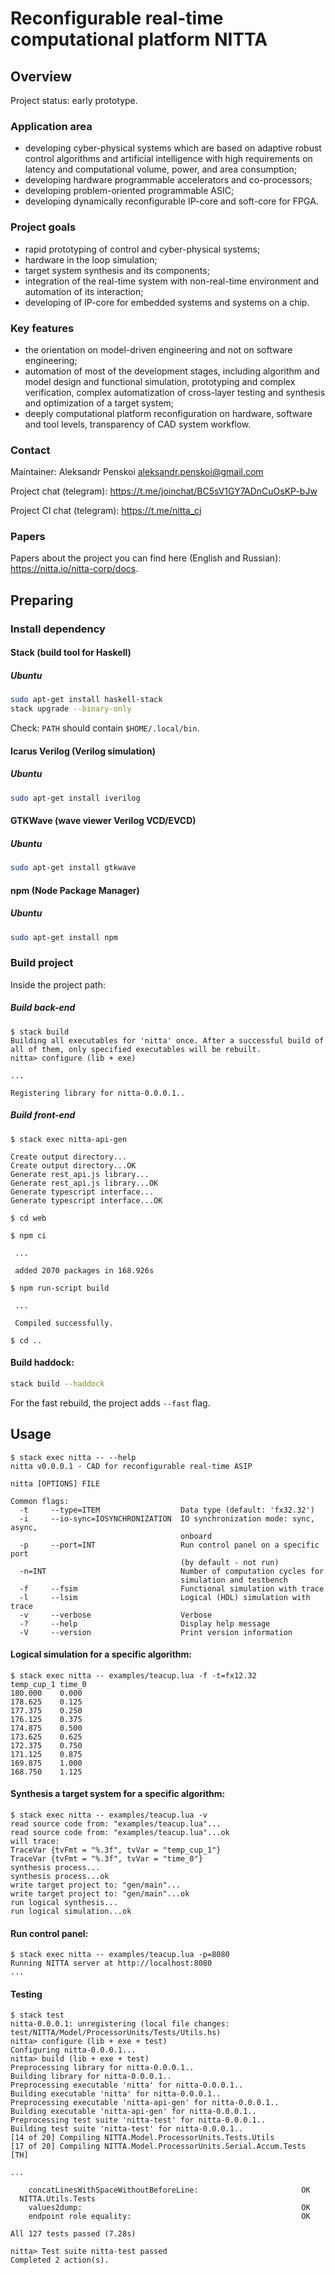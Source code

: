 # Reconfigurable real-time computational platform NITTA


## Overview

Project status: early prototype.

### Application area

- developing cyber-physical systems which are based on adaptive robust control algorithms and artificial intelligence with high requirements on latency and computational volume, power, and area consumption; 
- developing hardware programmable accelerators and co-processors;
- developing problem-oriented programmable ASIC; 
- developing dynamically reconfigurable IP-core and soft-core for FPGA.

### Project goals

- rapid prototyping of control and cyber-physical systems;
- hardware in the loop simulation;
- target system synthesis and its components;
- integration of the real-time system with non-real-time environment and automation of its interaction;
- developing of IP-core for embedded systems and systems on a chip.

### Key features

- the orientation on model-driven engineering and not on software engineering; 
- automation of most of the development stages, including algorithm and model design and functional simulation, prototyping and complex verification, complex automatization of cross-layer testing and synthesis and optimization of a target system;
- deeply computational platform reconfiguration on hardware, software and tool levels, transparency of CAD system workflow.

### Contact

Maintainer: Aleksandr Penskoi <aleksandr.penskoi@gmail.com>

Project chat (telegram):  <https://t.me/joinchat/BC5sV1GY7ADnCuOsKP-bJw>

Project CI chat (telegram): <https://t.me/nitta_ci>

### Papers

Papers about the project you can find here (English and Russian): <https://nitta.io/nitta-corp/docs>.


## Preparing

### Install dependency

#### Stack (build tool for Haskell)
##### Ubuntu
```sh
sudo apt-get install haskell-stack
stack upgrade --binary-only
```

Check: `PATH` should contain `$HOME/.local/bin`.

#### Icarus Verilog (Verilog simulation)
##### Ubuntu
```sh
sudo apt-get install iverilog
```

#### GTKWave (wave viewer Verilog VCD/EVCD)
##### Ubuntu
```sh
sudo apt-get install gtkwave
```

#### npm (Node Package Manager)
##### Ubuntu
```sh
sudo apt-get install npm
```


### Build project

Inside the project path:

##### Build back-end

``` console
$ stack build
Building all executables for 'nitta' once. After a successful build of all of them, only specified executables will be rebuilt.
nitta> configure (lib + exe)

...

Registering library for nitta-0.0.0.1..

```

##### Build front-end
``` console
$ stack exec nitta-api-gen

Create output directory...
Create output directory...OK
Generate rest_api.js library...
Generate rest_api.js library...OK
Generate typescript interface...
Generate typescript interface...OK

$ cd web

$ npm ci

 ...
 
 added 2070 packages in 168.926s

$ npm run-script build
 
 ...

 Compiled successfully.

$ cd ..

```

#### Build haddock:

``` sh
stack build --haddock
```

For the fast rebuild, the project adds `--fast` flag.


## Usage

``` console
$ stack exec nitta -- --help
nitta v0.0.0.1 - CAD for reconfigurable real-time ASIP

nitta [OPTIONS] FILE

Common flags:
  -t     --type=ITEM                  Data type (default: 'fx32.32')
  -i     --io-sync=IOSYNCHRONIZATION  IO synchronization mode: sync, async,
                                      onboard
  -p     --port=INT                   Run control panel on a specific port
                                      (by default - not run)
  -n=INT                              Number of computation cycles for
                                      simulation and testbench
  -f     --fsim                       Functional simulation with trace
  -l     --lsim                       Logical (HDL) simulation with trace
  -v     --verbose                    Verbose
  -?     --help                       Display help message
  -V     --version                    Print version information
```

#### Logical simulation for a specific algorithm:
``` console
$ stack exec nitta -- examples/teacup.lua -f -t=fx12.32
temp_cup_1 time_0
180.000    0.000 
178.625    0.125 
177.375    0.250 
176.125    0.375 
174.875    0.500 
173.625    0.625 
172.375    0.750 
171.125    0.875 
169.875    1.000 
168.750    1.125 
```

#### Synthesis a target system for a specific algorithm:
``` console
$ stack exec nitta -- examples/teacup.lua -v
read source code from: "examples/teacup.lua"...
read source code from: "examples/teacup.lua"...ok
will trace: 
TraceVar {tvFmt = "%.3f", tvVar = "temp_cup_1"}
TraceVar {tvFmt = "%.3f", tvVar = "time_0"}
synthesis process...
synthesis process...ok
write target project to: "gen/main"...
write target project to: "gen/main"...ok
run logical synthesis...
run logical simulation...ok
```

#### Run control panel:
``` console
$ stack exec nitta -- examples/teacup.lua -p=8080 
Running NITTA server at http://localhost:8080 
...
```

#### Testing
``` console
$ stack test
nitta-0.0.0.1: unregistering (local file changes: test/NITTA/Model/ProcessorUnits/Tests/Utils.hs)
nitta> configure (lib + exe + test)
Configuring nitta-0.0.0.1...
nitta> build (lib + exe + test)
Preprocessing library for nitta-0.0.0.1..
Building library for nitta-0.0.0.1..
Preprocessing executable 'nitta' for nitta-0.0.0.1..
Building executable 'nitta' for nitta-0.0.0.1..
Preprocessing executable 'nitta-api-gen' for nitta-0.0.0.1..
Building executable 'nitta-api-gen' for nitta-0.0.0.1..
Preprocessing test suite 'nitta-test' for nitta-0.0.0.1..
Building test suite 'nitta-test' for nitta-0.0.0.1..
[14 of 20] Compiling NITTA.Model.ProcessorUnits.Tests.Utils
[17 of 20] Compiling NITTA.Model.ProcessorUnits.Serial.Accum.Tests [TH]

...

    concatLinesWithSpaceWithoutBeforeLine:                       OK
  NITTA.Utils.Tests
    values2dump:                                                 OK
    endpoint role equality:                                      OK

All 127 tests passed (7.28s)

nitta> Test suite nitta-test passed
Completed 2 action(s).
```
